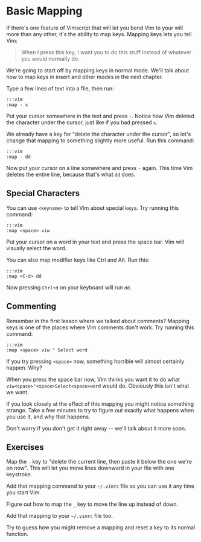 Basic Mapping
=============

If there's one feature of Vimscript that will let you bend Vim to your will more
than any other, it's the ability to map keys.  Mapping keys lets you tell Vim:

> When I press this key, I want you to do this stuff instead of whatever you
> would normally do.

We're going to start off by mapping keys in normal mode.  We'll talk about how
to map keys in insert and other modes in the next chapter.

Type a few lines of text into a file, then run:

    :::vim
    :map - x

Put your cursor somewhere in the text and press `-`.  Notice how Vim deleted the
character under the cursor, just like if you had pressed `x`.

We already have a key for "delete the character under the cursor", so let's
change that mapping to something slightly more useful.  Run this command:

    :::vim
    :map - dd

Now put your cursor on a line somewhere and press `-` again.  This time Vim
deletes the entire line, because that's what `dd` does.

Special Characters
------------------

You can use `<keyname>` to tell Vim about special keys.  Try running this
command:

    :::vim
    :map <space> viw

Put your cursor on a word in your text and press the space bar.  Vim will
visually select the word.

You can also map modifier keys like Ctrl and Alt.  Run this:

    :::vim
    :map <C-d> dd

Now pressing `Ctrl+d` on your keyboard will run `dd`.

Commenting
----------

Remember in the first lesson where we talked about comments?  Mapping keys is
one of the places where Vim comments don't work.  Try running this command:

    :::vim
    :map <space> viw " Select word

If you try pressing `<space>` now, something horrible will almost certainly
happen.  Why?

When you press the space bar now, Vim thinks you want it to do what
`viw<space>"<space>Select<space>word` would do.  Obviously this isn't what we
want.

If you look closely at the effect of this mapping you might notice something
strange.  Take a few minutes to try to figure out exactly what happens when you
use it, and *why* that happens.

Don't worry if you don't get it right away -- we'll talk about it more soon.

Exercises
---------

Map the `-` key to "delete the current line, then paste it below the one we're
on now".  This will let you move lines downward in your file with one keystroke.

Add that mapping command to your `~/.vimrc` file so you can use it any time
you start Vim.

Figure out how to map the `_` key to move the line up instead of down.

Add that mapping to your `~/.vimrc` file too.

Try to guess how you might remove a mapping and reset a key to its normal
function.

